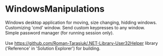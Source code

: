 # WindowsManipulations

Windows desktop application for moving, size changing, hidding windows.<br>
Customizing 'cmd' window. Send custom keypresses to any window.<br>
Simple password manager (for running session only).<br>
<br>
Use https://github.com/Roman-Tarasiuk/.NET-Library-User32Helper library ('Reference' in 'Solution Explorer') for building.
